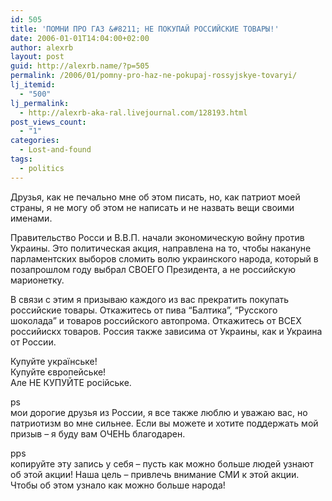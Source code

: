 ```yaml
---
id: 505
title: 'ПОМНИ ПРО ГАЗ &#8211; НЕ ПОКУПАЙ РОССИЙСКИЕ ТОВАРЫ!'
date: 2006-01-01T14:04:00+02:00
author: alexrb
layout: post
guid: http://alexrb.name/?p=505
permalink: /2006/01/pomny-pro-haz-ne-pokupaj-rossyjskye-tovaryi/
lj_itemid:
  - "500"
lj_permalink:
  - http://alexrb-aka-ral.livejournal.com/128193.html
post_views_count:
  - "1"
categories:
  - Lost-and-found
tags:
  - politics
---
```

Друзья, как не печально мне об этом писать, но, как патриот моей страны, я не могу об этом не написать и не назвать вещи своими именами.

Правительство Росси и В.В.П. начали экономическую войну против Украины. Это политическая акция, направлена на то, чтобы накануне парламентских выборов сломить волю украинского народа, который в позапрошлом году выбрал СВОЕГО Президента, а не российскую марионетку. 

В связи с этим я призываю каждого из вас прекратить покупать российские товары. Откажитесь от пива &#8220;Балтика&#8221;, &#8220;Русского шоколада&#8221; и товаров российского автопрома. Откажитесь от ВСЕХ российискх товаров. Россия также зависима от Украины, как и Украина от России.

Купуйте українське!  
Купуйте європейське!  
Але НЕ КУПУЙТЕ російське. 

ps  
мои дорогие друзья из России, я все также люблю и уважаю вас, но патриотизм во мне сильнее. Если вы можете и хотите поддержать мой призыв &#8211; я буду вам ОЧЕНЬ благодарен.

pps  
копируйте эту запись у себя &#8211; пусть как можно больше людей узнают об этой акции! Наша цель &#8211; привлечь внимание СМИ к этой акции. Чтобы об этом узнало как можно больше народа!